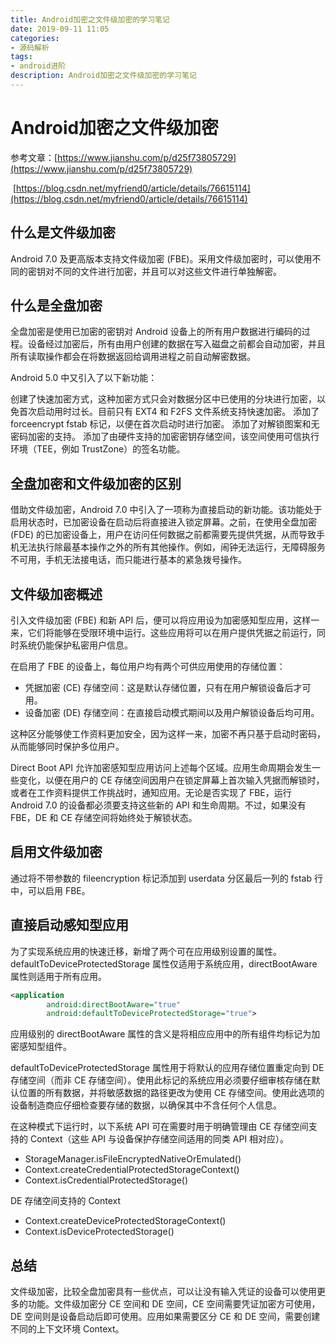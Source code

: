 ```yaml
---
title: Android加密之文件级加密的学习笔记
date: 2019-09-11 11:05
categories: 
- 源码解析
tags:
- android进阶
description: Android加密之文件级加密的学习笔记
---
```


#  Android加密之文件级加密

参考文章：[https://www.jianshu.com/p/d25f73805729](https://www.jianshu.com/p/d25f73805729)

​				[https://blog.csdn.net/myfriend0/article/details/76615114](https://blog.csdn.net/myfriend0/article/details/76615114)

## 什么是文件级加密

Android 7.0 及更高版本支持文件级加密 (FBE)。采用文件级加密时，可以使用不同的密钥对不同的文件进行加密，并且可以对这些文件进行单独解密。

## 什么是全盘加密

全盘加密是使用已加密的密钥对 Android 设备上的所有用户数据进行编码的过程。设备经过加密后，所有由用户创建的数据在写入磁盘之前都会自动加密，并且所有读取操作都会在将数据返回给调用进程之前自动解密数据。

Android 5.0 中又引入了以下新功能：

创建了快速加密方式，这种加密方式只会对数据分区中已使用的分块进行加密，以免首次启动用时过长。目前只有 EXT4 和 F2FS 文件系统支持快速加密。
添加了 forceencrypt fstab 标记，以便在首次启动时进行加密。
添加了对解锁图案和无密码加密的支持。
添加了由硬件支持的加密密钥存储空间，该空间使用可信执行环境（TEE，例如 TrustZone）的签名功能。

## 全盘加密和文件级加密的区别

借助文件级加密，Android 7.0 中引入了一项称为直接启动的新功能。该功能处于启用状态时，已加密设备在启动后将直接进入锁定屏幕。之前，在使用全盘加密 (FDE) 的已加密设备上，用户在访问任何数据之前都需要先提供凭据，从而导致手机无法执行除最基本操作之外的所有其他操作。例如，闹钟无法运行，无障碍服务不可用，手机无法接电话，而只能进行基本的紧急拨号操作。

## 文件级加密概述

引入文件级加密 (FBE) 和新 API 后，便可以将应用设为加密感知型应用，这样一来，它们将能够在受限环境中运行。这些应用将可以在用户提供凭据之前运行，同时系统仍能保护私密用户信息。

在启用了 FBE 的设备上，每位用户均有两个可供应用使用的存储位置：

- 凭据加密 (CE) 存储空间：这是默认存储位置，只有在用户解锁设备后才可用。
- 设备加密 (DE) 存储空间：在直接启动模式期间以及用户解锁设备后均可用。

这种区分能够使工作资料更加安全，因为这样一来，加密不再只基于启动时密码，从而能够同时保护多位用户。

Direct Boot API 允许加密感知型应用访问上述每个区域。应用生命周期会发生一些变化，以便在用户的 CE 存储空间因用户在锁定屏幕上首次输入凭据而解锁时，或者在工作资料提供工作挑战时，通知应用。无论是否实现了 FBE，运行 Android 7.0 的设备都必须要支持这些新的 API 和生命周期。不过，如果没有 FBE，DE 和 CE 存储空间将始终处于解锁状态。

## 启用文件级加密

通过将不带参数的 fileencryption 标记添加到 userdata 分区最后一列的 fstab 行中，可以启用 FBE。

## 直接启动感知型应用

为了实现系统应用的快速迁移，新增了两个可在应用级别设置的属性。defaultToDeviceProtectedStorage 属性仅适用于系统应用，directBootAware 属性则适用于所有应用。

```xml
<application
		android:directBootAware="true"
		android:defaultToDeviceProtectedStorage="true">
```

应用级别的 directBootAware 属性的含义是将相应应用中的所有组件均标记为加密感知型组件。

defaultToDeviceProtectedStorage 属性用于将默认的应用存储位置重定向到 DE 存储空间（而非 CE 存储空间）。使用此标记的系统应用必须要仔细审核存储在默认位置的所有数据，并将敏感数据的路径更改为使用 CE 存储空间。使用此选项的设备制造商应仔细检查要存储的数据，以确保其中不含任何个人信息。

在这种模式下运行时，以下系统 API 可在需要时用于明确管理由 CE 存储空间支持的 Context（这些 API 与设备保护存储空间适用的同类 API 相对应）。

- StorageManager.isFileEncryptedNativeOrEmulated()
- Context.createCredentialProtectedStorageContext()
- Context.isCredentialProtectedStorage()

DE 存储空间支持的 Context

- Context.createDeviceProtectedStorageContext()
- Context.isDeviceProtectedStorage()



## 总结

文件级加密，比较全盘加密具有一些优点，可以让没有输入凭证的设备可以使用更多的功能。文件级加密分 CE 空间和 DE 空间，CE 空间需要凭证加密方可使用，DE 空间则是设备启动后即可使用。应用如果需要区分 CE 和 DE 空间，需要创建不同的上下文环境 Context。

